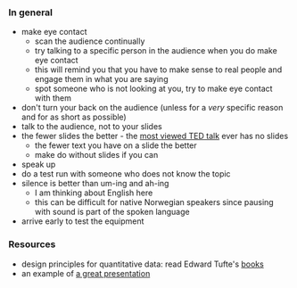 
### In general

* make eye contact
  * scan the audience continually
  * try talking to a specific person in the audience when you do make eye contact 
  * this will remind you that you have to make sense to real people and engage them in what you are saying
  * spot someone who is not looking at you, try to make eye contact with them
* don't turn your back on the audience (unless for a _very_ specific reason and for as short as possible)
* talk to the audience, not to your slides
* the fewer slides the better - the [most viewed TED talk](http://www.ted.com/talks/ken_robinson_says_schools_kill_creativity) ever has no slides
  * the fewer text you have on a slide the better
  * make do without slides if you can
* speak up
* do a test run with someone who does not know the topic
* silence is better than um-ing and ah-ing
  * I am thinking about English here
  * this can be difficult for native Norwegian speakers since pausing with sound is part of the spoken language
* arrive early to test the equipment

### Resources

* design principles for quantitative data: read Edward Tufte's [books](https://www.edwardtufte.com/tufte/books_vdqi)
* an example of [a great presentation](https://www.ted.com/talks/derek_sivers_how_to_start_a_movement?language=en#t-16455)
